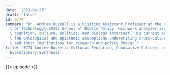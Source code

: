 ```yaml
---
date: '2023-04-27'
draft: 'false'
id: e774
summary: "Dr. Andrew Buskell is a Visiting Assistant Professor at the Georgia Institute\
  \ of Technology\u2019s School of Public Policy. His work analyses issues where human\
  \ cognition, culture, politics, and biology intersect. His current project examines\
  \ the ontological and epistemic assumptions underwriting cross-cultural comparison\
  \ and their implications for research and policy design."
title: '#774 Andrew Buskell: Cultural Evolution, Cumulative Culture, and the Extended
  Evolutionary Synthesis'
---
```

{{< episode >}}
